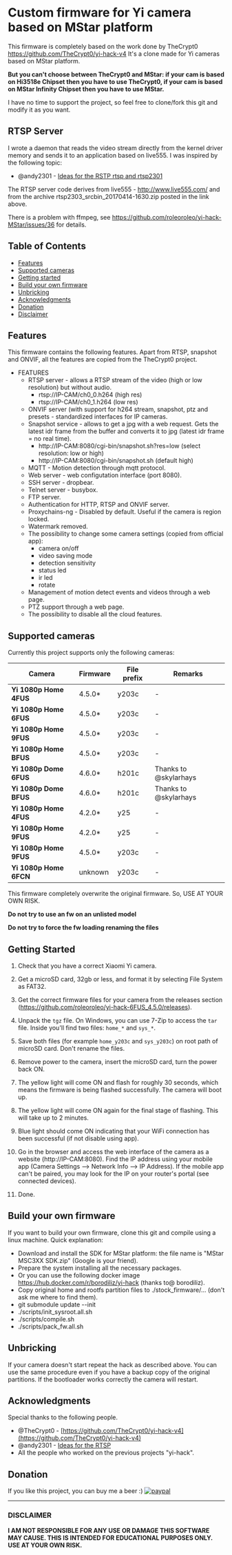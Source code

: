 # Custom firmware for Yi camera based on MStar platform

This firmware is completely based on the work done by TheCrypt0
https://github.com/TheCrypt0/yi-hack-v4
It's a clone made for Yi cameras based on MStar platform.

**But you can't choose between TheCrypt0 and MStar: if your cam is based on Hi3518e Chipset then you have to use TheCrypt0, if your cam is based on MStar Infinity Chipset then you have to use MStar.**

I have no time to support the project, so feel free to clone/fork this git and modify it as you want.

## RTSP Server
I wrote a daemon that reads the video stream directly from the kernel driver memory and sends it to an application based on live555.
I was inspired by the following topic:
- @andy2301 - [Ideas for the RSTP rtsp and rtsp2301](https://github.com/xmflsct/yi-hack-1080p/issues/5#issuecomment-294326131)

The RTSP server code derives from live555 - http://www.live555.com/ and from the archive rtsp2303_srcbin_20170414-1630.zip posted in the link above.

There is a problem with ffmpeg, see https://github.com/roleoroleo/yi-hack-MStar/issues/36 for details.

## Table of Contents

- [Features](#features)
- [Supported cameras](#supported-cameras)
- [Getting started](#getting-started)
- [Build your own firmware](#build-your-own-firmware)
- [Unbricking](#unbricking)
- [Acknowledgments](#acknowledgments)
- [Donation](#donation)
- [Disclaimer](#disclaimer)

## Features
This firmware contains the following features.
Apart from RTSP, snapshot and ONVIF, all the features are copied from the TheCrypt0 project.

- FEATURES
  - RTSP server - allows a RTSP stream of the video (high or low resolution) but without audio.
    - rtsp://IP-CAM/ch0_0.h264        (high res)
    - rtsp://IP-CAM/ch0_1.h264        (low res)
  - ONVIF server (with support for h264 stream, snapshot, ptz and presets - standardized interfaces for IP cameras.
  - Snapshot service - allows to get a jpg with a web request.
  Gets the latest idr frame from the buffer and converts it to jpg (latest idr frame = no real time).
    - http://IP-CAM:8080/cgi-bin/snapshot.sh?res=low        (select resolution: low or high)
    - http://IP-CAM:8080/cgi-bin/snapshot.sh        (default high)
  - MQTT - Motion detection through mqtt protocol.
  - Web server - web configutation interface (port 8080).
  - SSH server - dropbear.
  - Telnet server - busybox.
  - FTP server.
  - Authentication for HTTP, RTSP and ONVIF server.
  - Proxychains-ng - Disabled by default. Useful if the camera is region locked.
  - Watermark removed.
  - The possibility to change some camera settings (copied from official app):
    - camera on/off
    - video saving mode
    - detection sensitivity
    - status led
    - ir led
    - rotate
  - Management of motion detect events and videos through a web page.
  - PTZ support through a web page.
  - The possibility to disable all the cloud features.

## Supported cameras

Currently this project supports only the following cameras:

| Camera | Firmware | File prefix | Remarks |
| --- | --- | --- | --- |
| **Yi 1080p Home 4FUS** | 4.5.0* | y203c | - |
| **Yi 1080p Home 6FUS** | 4.5.0* | y203c | - |
| **Yi 1080p Home 9FUS** | 4.5.0* | y203c | - |
| **Yi 1080p Home BFUS** | 4.5.0* | y203c | - |
| **Yi 1080p Dome 6FUS** | 4.6.0* | h201c | Thanks to @skylarhays |
| **Yi 1080p Dome BFUS** | 4.6.0* | h201c | Thanks to @skylarhays |
| **Yi 1080p Home 4FUS** | 4.2.0* | y25 | - |
| **Yi 1080p Home 9FUS** | 4.2.0* | y25 | - |
| **Yi 1080p Home 9FUS** | 4.5.0* | y203c | -|
| **Yi 1080p Home 6FCN** | unknown | y203c | - |

This firmware completely overwrite the original firmware.
So, USE AT YOUR OWN RISK.

**Do not try to use an fw on an unlisted model**

**Do not try to force the fw loading renaming the files**

## Getting Started
1. Check that you have a correct Xiaomi Yi camera.

1. Get a microSD card, 32gb or less, and format it by selecting File System as FAT32.

1. Get the correct firmware files for your camera from the releases section (https://github.com/roleoroleo/yi-hack-6FUS_4.5.0/releases).

1. Unpack the `tgz` file. On Windows, you can use 7-Zip to access the `tar` file.
Inside you'll find two files: `home_*` and `sys_*`. 

1. Save both files (for example `home_y203c` and `sys_y203c`) on root path of microSD card. Don't rename the files.

1. Remove power to the camera, insert the microSD card, turn the power back ON.

1. The yellow light will come ON and flash for roughly 30 seconds, which means the firmware is being flashed successfully. The camera will boot up.

1. The yellow light will come ON again for the final stage of flashing. This will take up to 2 minutes.

1. Blue light should come ON indicating that your WiFi connection has been successful (if not disable using app).

1. Go in the browser and access the web interface of the camera as a website (http://IP-CAM:8080). Find the IP address using your mobile app (Camera Settings --> Network Info --> IP Address). If the mobile app can't be paired, you may look for the IP on your router's portal (see connected devices).

1. Done.

## Build your own firmware
If you want to build your own firmware, clone this git and compile using a linux machine.
Quick explanation:
- Download and install the SDK for MStar platform: the file name is "MStar MSC3XX SDK.zip" (Google is your friend).
- Prepare the system installing all the necessary packages.
- Or you can use the following docker image https://hub.docker.com/r/borodiliz/yi-hack (thanks to@ borodiliz).
- Copy original home and rootfs partition files to ./stock_firmware/... (don't ask me where to find them).
- git submodule update --init
- ./scripts/init_sysroot.all.sh
- ./scripts/compile.sh
- ./scripts/pack_fw.all.sh

## Unbricking
If your camera doesn't start repeat the hack as described above.
You can use the same procedure even if you have a backup copy of the original partitions.
If the bootloader works correctly the camera will restart.

## Acknowledgments
Special thanks to the following people.
- @TheCrypt0 - [https://github.com/TheCrypt0/yi-hack-v4](https://github.com/TheCrypt0/yi-hack-v4)
- @andy2301 - [Ideas for the RTSP](https://github.com/xmflsct/yi-hack-1080p/issues/5#issuecomment-298093437)
- All the people who worked on the previous projects "yi-hack".

## Donation
If you like this project, you can buy me a beer :) 
[![paypal](https://www.paypalobjects.com/en_US/i/btn/btn_donateCC_LG.gif)](https://www.paypal.com/cgi-bin/webscr?cmd=_donations&business=JBYXDMR24FW7U&currency_code=EUR&source=url)

---
### DISCLAIMER
**I AM NOT RESPONSIBLE FOR ANY USE OR DAMAGE THIS SOFTWARE MAY CAUSE. THIS IS INTENDED FOR EDUCATIONAL PURPOSES ONLY. USE AT YOUR OWN RISK.**
